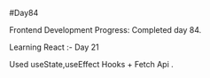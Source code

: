 #Day84

Frontend Development Progress: Completed day 84.

Learning React :- Day 21

Used useState,useEffect Hooks + Fetch Api .